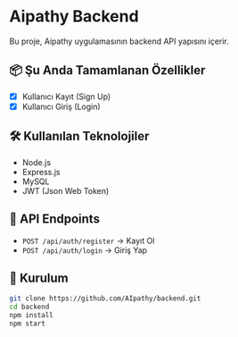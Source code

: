 # Aipathy Backend

Bu proje, Aipathy uygulamasının backend API yapısını içerir.

## 📦 Şu Anda Tamamlanan Özellikler
- [x] Kullanıcı Kayıt (Sign Up)
- [x] Kullanıcı Giriş (Login)

## 🛠️ Kullanılan Teknolojiler
- Node.js
- Express.js
- MySQL
- JWT (Json Web Token)

## 🔗 API Endpoints
- `POST /api/auth/register` → Kayıt Ol
- `POST /api/auth/login` → Giriş Yap

## 📂 Kurulum
```bash
git clone https://github.com/AIpathy/backend.git
cd backend
npm install
npm start
